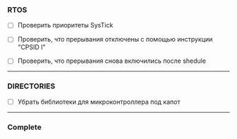 ### RTOS
- [ ] Проверить приоритеты SysTick
- [ ] Проверить, что прерывания отключены с помощью инструкции "CPSID I"
- [ ] Проверить, что прерывания снова включились после shedule


<hr>

### DIRECTORIES

- [ ] Убрать библиотеки для микроконтроллера под капот

<hr>

### Complete
